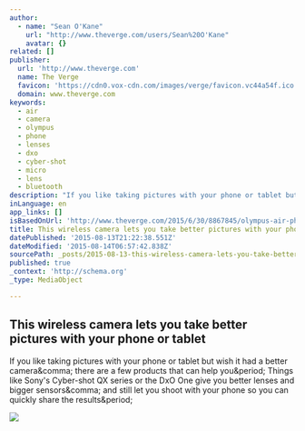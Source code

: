 ```yaml
---
author:
  - name: "Sean O'Kane"
    url: "http://www.theverge.com/users/Sean%20O'Kane"
    avatar: {}
related: []
publisher:
  url: 'http://www.theverge.com'
  name: The Verge
  favicon: 'https://cdn0.vox-cdn.com/images/verge/favicon.vc44a54f.ico'
  domain: www.theverge.com
keywords:
  - air
  - camera
  - olympus
  - phone
  - lenses
  - dxo
  - cyber-shot
  - micro
  - lens
  - bluetooth
description: "If you like taking pictures with your phone or tablet but wish it had a better camera, there are a few products that can help you. Things like Sony's Cyber-shot QX series or the DxO One give you better lenses and bigger sensors, and still let you shoot with your phone so you can quickly share the results."
inLanguage: en
app_links: []
isBasedOnUrl: 'http://www.theverge.com/2015/6/30/8867845/olympus-air-phone-tablet-camera'
title: This wireless camera lets you take better pictures with your phone or tablet
datePublished: '2015-08-13T21:22:38.551Z'
dateModified: '2015-08-14T06:57:42.838Z'
sourcePath: _posts/2015-08-13-this-wireless-camera-lets-you-take-better-pictures-with-your.md
published: true
_context: 'http://schema.org'
_type: MediaObject

---
```

<article style=""><h1>This wireless camera lets you take better pictures with your phone or tablet</h1><p>If you like taking pictures with your phone or tablet but wish it had a better camera&amp;comma; there are a few products that can help you&amp;period; Things like Sony's Cyber-shot QX series or the DxO One give you better lenses and bigger sensors&amp;comma; and still let you shoot with your phone so you can quickly share the results&amp;period;</p><img src="https://cdn0.vox-cdn.com/thumbor/IexjEkJg_Ct3sxW_I_vAllHcP5o=/cdn0.vox-cdn.com/uploads/chorus_asset/file/3834048/olympus-air-9995.0.jpg" /></article>